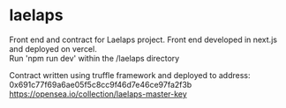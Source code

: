 # laelaps

Front end and contract for Laelaps project.
Front end developed in next.js and deployed on vercel.  
Run 'npm run dev' within the /laelaps directory

Contract written using truffle framework and deployed to address: 0x691c77f69a6ae05f5c8cc9f46d7e46ce97fa2f3b
https://opensea.io/collection/laelaps-master-key
